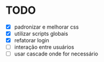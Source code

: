 # TODO

- [x] padronizar e melhorar css
- [x] utilizar scripts globais
- [x] refatorar login
- [ ] interação entre usuários
- [ ] usar cascade onde for necessário
